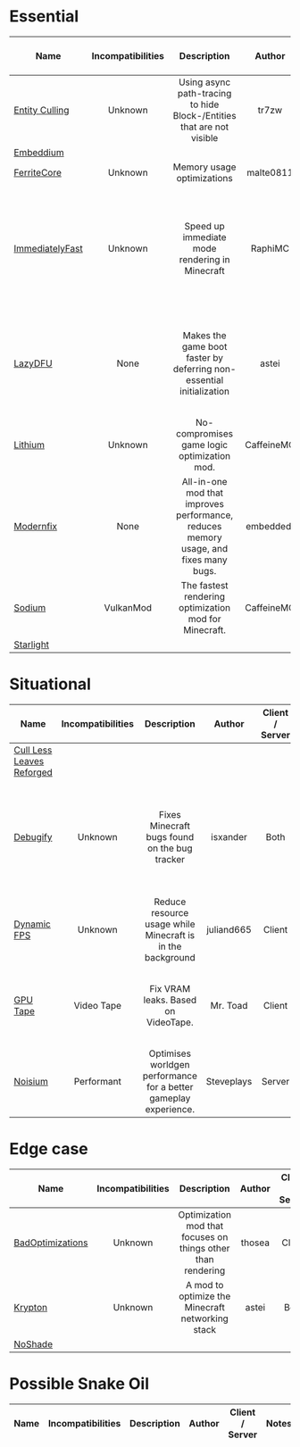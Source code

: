 # Essential
| Name | Incompatibilities | Description | Author | Client / Server | Notes |
| --- | :---: | :---: | :---: | :---: | :---: |
| [Entity Culling](https://modrinth.com/mod/entityculling) | Unknown | Using async path-tracing to hide Block-/Entities that are not visible | tr7zw | Client | N/A |
| [Embeddium](https://modrinth.com/mod/sk9rgfiA) |
| [FerriteCore](https://modrinth.com/mod/uXXizFIs) | Unknown | Memory usage optimizations | malte0811 | Both | N/A |
| [ImmediatelyFast](https://modrinth.com/mod/immediatelyfast) | Unknown | Speed up immediate mode rendering in Minecraft | RaphiMC | Client | Effect is most noticable on CPU bottleneck and old CPU setups, according to the author | 
| [LazyDFU](https://modrinth.com/mod/lazydfu) | None | Makes the game boot faster by deferring non-essential initialization | astei | Both | Patched on servers on 1.19.4+. Patched on clients starting with 1.21.x. |
| [Lithium](https://modrinth.com/mod/lithium) | Unknown | No-compromises game logic optimization mod. | CaffeineMC | Both | N/A |
| [Modernfix](https://modrinth.com/mod/nmDcB62a) | None | All-in-one mod that improves performance, reduces memory usage, and fixes many bugs. | embeddedt | Both | 1.21.5+ builds can be obtained from Simply Optimized. |
| [Sodium](https://modrinth.com/mod/sodium) | VulkanMod | The fastest rendering optimization mod for Minecraft. | CaffeineMC | Client | N/A |
| [Starlight](https://modrinth.com/mod/iRfIGC1s) | 

# Situational
| Name | Incompatibilities | Description | Author | Client / Server | Notes |
| --- | :---: | :---: | :---: | :---: | :---: |
| [Cull Less Leaves Reforged](https://modrinth.com/mod/qthuEuVy) |
| [Debugify](https://modrinth.com/mod/debugify) | Unknown | Fixes Minecraft bugs found on the bug tracker | isxander | Both | This is mainly a bugfix mod, but some mods such as ForgetMeChunk and Entity Collision FPS Fix are included in this mod, so it counts. |
| [Dynamic FPS](https://modrinth.com/mod/dynamic-fps) | Unknown | Reduce resource usage while Minecraft is in the background | juliand665 | Client | Also applies to battery mode and idle mode. Overrides Vanilla's "AFK Mode" setting. |
| [GPU Tape](https://modrinth.com/mod/gputape) | Video Tape | Fix VRAM leaks. Based on VideoTape. | Mr. Toad | Client | Vulkan compatible fork of Video Tape available on more setups (older versions, Forge setups) |
| [Noisium](https://modrinth.com/mod/KuNKN7d2) | Performant | Optimises worldgen performance for a better gameplay experience. | Steveplays | Server | Also works on Singleplayer / LAN servers if the host has the mod | 

# Edge case
| Name | Incompatibilities | Description | Author | Client / Server | Notes |
| --- | :---: | :---: | :---: | :---: | :---: |
| [BadOptimizations](https://modrinth.com/mod/badoptimizations) | Unknown | Optimization mod that focuses on things other than rendering | thosea | Client | N/A |
| [Krypton](https://modrinth.com/mod/krypton) | Unknown | A mod to optimize the Minecraft networking stack | astei | Both | N/A |
| [NoShade](https://modrinth.com/mod/no-shade) | 

# Possible Snake Oil
| Name | Incompatibilities | Description | Author | Client / Server | Notes |
| --- | :---: | :---: | :---: | :---: | :---: |

<!-- TODO: 1.20.1 --  add from this list
- [Cull Less Leaves](https://isxander.dev)
- [DashLoader](https://modrinth.com/mod/ZfQ3kTvR)
- [Debugify](https://isxander.dev)
- [EntityCulling\-Fabric](https://github.com/tr7zw/EntityCulling-Fabric)
- [FastAnim](https://modrinth.com/mod/yHf7SALy)
- [Faster Random](https://modrinth.com/mod/RfFxanNh)
- [FerriteCore](https://www.curseforge.com/minecraft/mc-mods/ferritecore-fabric)
- [Indium](https://modrinth.com/mod/indium)
- [LazyDFU](https://github.com/astei/lazydfu)
- [Memory Leak Fix](https://github.com/fxmorin/memoryleakfix)
- [Nvidium](https://modrinth.com/mod/SfMw2IZN)
 -->